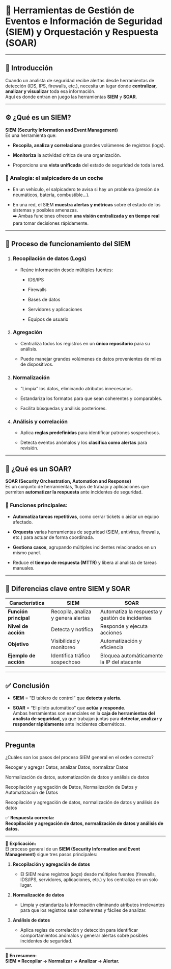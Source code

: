 
# 🧭 Herramientas de Gestión de Eventos e Información de Seguridad (SIEM) y Orquestación y Respuesta (SOAR)

---

## 🔎 Introducción

Cuando un analista de seguridad recibe alertas desde herramientas de detección (IDS, IPS, firewalls, etc.), necesita un lugar donde **centralizar, analizar y visualizar** toda esa información.  
Aquí es donde entran en juego las herramientas **SIEM** y **SOAR**.

---

## ⚙️ ¿Qué es un SIEM?

**SIEM (Security Information and Event Management)**  
Es una herramienta que:

- **Recopila, analiza y correlaciona** grandes volúmenes de registros (logs).
    
- **Monitoriza** la actividad crítica de una organización.
    
- Proporciona una **vista unificada** del estado de seguridad de toda la red.
    

### 🧩 Analogía: el salpicadero de un coche

- En un vehículo, el salpicadero te avisa si hay un problema (presión de neumáticos, batería, combustible…).
    
- En una red, el SIEM **muestra alertas y métricas** sobre el estado de los sistemas y posibles amenazas.  
    ➡️ Ambas funciones ofrecen **una visión centralizada y en tiempo real** para tomar decisiones rápidamente.
    

---

## 🧱 Proceso de funcionamiento del SIEM

1. ### **Recopilación de datos (Logs)**
    
    - Reúne información desde múltiples fuentes:
        
        - IDS/IPS
            
        - Firewalls
            
        - Bases de datos
            
        - Servidores y aplicaciones
            
        - Equipos de usuario
            
2. ### **Agregación**
    
    - Centraliza todos los registros en un **único repositorio** para su análisis.
        
    - Puede manejar grandes volúmenes de datos provenientes de miles de dispositivos.
        
3. ### **Normalización**
    
    - “Limpia” los datos, eliminando atributos innecesarios.
        
    - Estandariza los formatos para que sean coherentes y comparables.
        
    - Facilita búsquedas y análisis posteriores.
        
4. ### **Análisis y correlación**
    
    - Aplica **reglas predefinidas** para identificar patrones sospechosos.
        
    - Detecta eventos anómalos y los **clasifica como alertas** para revisión.
        

---

## 🤖 ¿Qué es un SOAR?

**SOAR (Security Orchestration, Automation and Response)**  
Es un conjunto de herramientas, flujos de trabajo y aplicaciones que permiten **automatizar la respuesta** ante incidentes de seguridad.

### 🔧 Funciones principales:

- **Automatiza tareas repetitivas**, como cerrar tickets o aislar un equipo afectado.
    
- **Orquesta** varias herramientas de seguridad (SIEM, antivirus, firewalls, etc.) para actuar de forma coordinada.
    
- **Gestiona casos**, agrupando múltiples incidentes relacionados en un mismo panel.
    
- Reduce el **tiempo de respuesta (MTTR)** y libera al analista de tareas manuales.
    

---

## 🧠 Diferencias clave entre SIEM y SOAR

|Característica|**SIEM**|**SOAR**|
|---|---|---|
|**Función principal**|Recopila, analiza y genera alertas|Automatiza la respuesta y gestión de incidentes|
|**Nivel de acción**|Detecta y notifica|Responde y ejecuta acciones|
|**Objetivo**|Visibilidad y monitoreo|Automatización y eficiencia|
|**Ejemplo de acción**|Identifica tráfico sospechoso|Bloquea automáticamente la IP del atacante|

---

## ✅ Conclusión

- **SIEM** = “El tablero de control” que **detecta y alerta**.
    
- **SOAR** = “El piloto automático” que **actúa y responde**.  
    Ambas herramientas son esenciales en la **caja de herramientas del analista de seguridad**, ya que trabajan juntas para **detectar, analizar y responder rápidamente** ante incidentes cibernéticos.
    

---

## Pregunta

¿Cuáles son los pasos del proceso SIEM general en el orden correcto?

Recoger y agregar Datos, analizar Datos, normalizar Datos

Normalización de datos, automatización de datos y análisis de datos

Recopilación y agregación de Datos, Normalización de Datos y Automatización de Datos

Recopilación y agregación de datos, normalización de datos y análisis de datos

✅ **Respuesta correcta:**  
**Recopilación y agregación de datos, normalización de datos y análisis de datos.**

---

📘 **Explicación:**  
El proceso general de un **SIEM (Security Information and Event Management)** sigue tres pasos principales:

1. **Recopilación y agregación de datos**
    
    - El SIEM reúne registros (_logs_) desde múltiples fuentes (firewalls, IDS/IPS, servidores, aplicaciones, etc.) y los centraliza en un solo lugar.
        
2. **Normalización de datos**
    
    - Limpia y estandariza la información eliminando atributos irrelevantes para que los registros sean coherentes y fáciles de analizar.
        
3. **Análisis de datos**
    
    - Aplica reglas de correlación y detección para identificar comportamientos anómalos y generar alertas sobre posibles incidentes de seguridad.
        

---

🧠 **En resumen:**  
**SIEM = Recopilar → Normalizar → Analizar → Alertar.**


